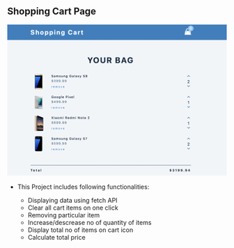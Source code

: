 ## Shopping Cart Page

![Shopping Cart](shopping-cart.png)

- This Project includes following functionalities:
    
    - Displaying data using fetch API
    - Clear all cart items on one click
    - Removing particular item
    - Increase/descrease no of quantity of items
    - Display total no of items on cart icon
    - Calculate total price
